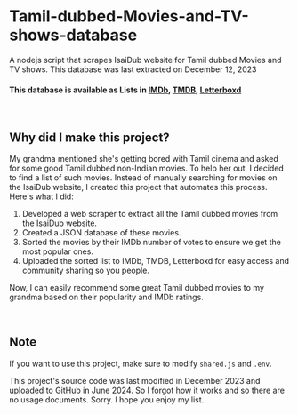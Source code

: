 # Tamil-dubbed-Movies-and-TV-shows-database

A nodejs script that scrapes IsaiDub website for Tamil dubbed Movies and TV shows. This database was last extracted on December 12, 2023

#### This database is available as Lists in [IMDb](https://www.imdb.com/list/ls523475654/), [TMDB](https://www.themoviedb.org/list/8301936), [Letterboxd](https://letterboxd.com/raghavan_rave/list/all-tamil-dubbed-movies-and-tv-shows/)

</br>

## Why did I make this project?

My grandma mentioned she's getting bored with Tamil cinema and asked for some good Tamil dubbed non-Indian movies. To help her out, I decided to find a list of such movies. Instead of manually searching for movies on the IsaiDub website, I created this project that automates this process. Here's what I did:

1. Developed a web scraper to extract all the Tamil dubbed movies from the IsaiDub website.
2. Created a JSON database of these movies.
3. Sorted the movies by their IMDb number of votes to ensure we get the most popular ones.
4. Uploaded the sorted list to IMDb, TMDB, Letterboxd for easy access and community sharing so you people.

Now, I can easily recommend some great Tamil dubbed movies to my grandma based on their popularity and IMDb ratings.

</br>

## Note

If you want to use this project, make sure to modify `shared.js` and `.env`.

This project's source code was last modified in December 2023 and uploaded to GitHub in June 2024. So I forgot how it works and so there are no usage documents. Sorry. I hope you enjoy my list.

